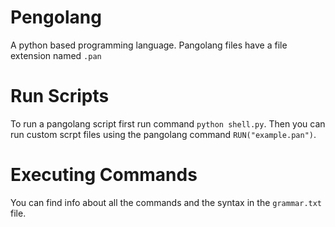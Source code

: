 # Pengolang
A python based programming language. Pangolang files have a file extension named ```.pan```

# Run Scripts
To run a pangolang script first run command ```python shell.py```. Then you can run custom scrpt files using the pangolang command ```RUN("example.pan")```.

# Executing Commands
You can find info about all the commands and the syntax in the ```grammar.txt``` file.
